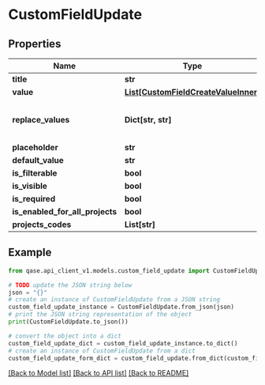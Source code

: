 # CustomFieldUpdate


## Properties

Name | Type | Description | Notes
------------ | ------------- | ------------- | -------------
**title** | **str** |  | 
**value** | [**List[CustomFieldCreateValueInner]**](CustomFieldCreateValueInner.md) |  | [optional] 
**replace_values** | **Dict[str, str]** | Dictionary of old values and their replacemants | [optional] 
**placeholder** | **str** |  | [optional] 
**default_value** | **str** |  | [optional] 
**is_filterable** | **bool** |  | [optional] 
**is_visible** | **bool** |  | [optional] 
**is_required** | **bool** |  | [optional] 
**is_enabled_for_all_projects** | **bool** |  | [optional] 
**projects_codes** | **List[str]** |  | [optional] 

## Example

```python
from qase.api_client_v1.models.custom_field_update import CustomFieldUpdate

# TODO update the JSON string below
json = "{}"
# create an instance of CustomFieldUpdate from a JSON string
custom_field_update_instance = CustomFieldUpdate.from_json(json)
# print the JSON string representation of the object
print(CustomFieldUpdate.to_json())

# convert the object into a dict
custom_field_update_dict = custom_field_update_instance.to_dict()
# create an instance of CustomFieldUpdate from a dict
custom_field_update_form_dict = custom_field_update.from_dict(custom_field_update_dict)
```
[[Back to Model list]](../README.md#documentation-for-models) [[Back to API list]](../README.md#documentation-for-api-endpoints) [[Back to README]](../README.md)


